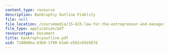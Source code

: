 ```yaml
---
content_type: resource
description: Bankruptcy Outline Fidelity
file: null
file_location: /coursemedia/15-615-law-for-the-entrepreneur-and-manager-spring-2003/718080ba83b81f90b1e6e5b2c65b567d_bankruptcyoutline.pdf
file_type: application/pdf
resourcetype: Document
title: bankruptcyoutline.pdf
uid: 718080ba-83b8-1f90-b1e6-e5b2c65b567d
---
```

